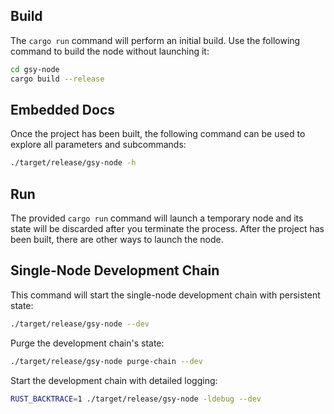 ## Build

The `cargo run` command will perform an initial build. Use the following command to build the node
without launching it:

```sh
cd gsy-node
cargo build --release
```
## Embedded Docs

Once the project has been built, the following command can be used to explore all parameters and
subcommands:

```sh
./target/release/gsy-node -h
```

## Run

The provided `cargo run` command will launch a temporary node and its state will be discarded after
you terminate the process. After the project has been built, there are other ways to launch the
node.

## Single-Node Development Chain

This command will start the single-node development chain with persistent state:

```bash
./target/release/gsy-node --dev
```

Purge the development chain's state:

```bash
./target/release/gsy-node purge-chain --dev
```

Start the development chain with detailed logging:

```bash
RUST_BACKTRACE=1 ./target/release/gsy-node -ldebug --dev
```